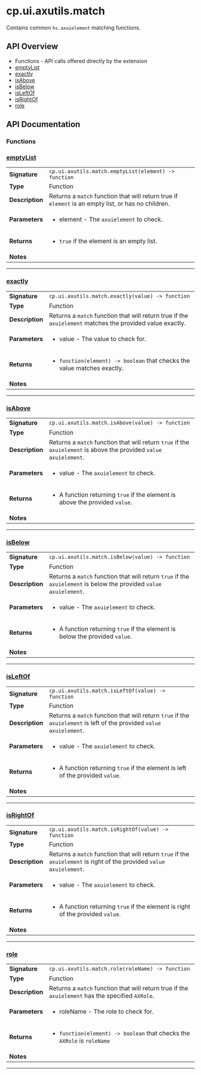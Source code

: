 # cp.ui.axutils.match

Contains common `hs.axuielement` matching functions.

## API Overview
* Functions - API calls offered directly by the extension
 * [emptyList](#emptyList)
 * [exactly](#exactly)
 * [isAbove](#isAbove)
 * [isBelow](#isBelow)
 * [isLeftOf](#isLeftOf)
 * [isRightOf](#isRightOf)
 * [role](#role)

## API Documentation

### Functions


### [emptyList](#emptyList)

|                                             |                                                                                     |
| --------------------------------------------|-------------------------------------------------------------------------------------|
| **Signature**                               | `cp.ui.axutils.match.emptyList(element) -> function`                                                                    |
| **Type**                                    | Function                                                                     |
| **Description**                             | Returns a `match` function that will return true if `element` is an empty list, or has no children.                                                                     |
| **Parameters**                              | <ul><li>element  - The `axuielement` to check.</li></ul> |
| **Returns**                                 | <ul><li>`true` if the element is an empty list.</li></ul>          |
| **Notes**                                   | <ul></ul>                |

---

### [exactly](#exactly)

|                                             |                                                                                     |
| --------------------------------------------|-------------------------------------------------------------------------------------|
| **Signature**                               | `cp.ui.axutils.match.exactly(value) -> function`                                                                    |
| **Type**                                    | Function                                                                     |
| **Description**                             | Returns a `match` function that will return true if the `axuielement` matches the provided value exactly.                                                                     |
| **Parameters**                              | <ul><li>value  - The value to check for.</li></ul> |
| **Returns**                                 | <ul><li>`function(element) -> boolean` that checks the value matches exactly.</li></ul>          |
| **Notes**                                   | <ul></ul>                |

---

### [isAbove](#isAbove)

|                                             |                                                                                     |
| --------------------------------------------|-------------------------------------------------------------------------------------|
| **Signature**                               | `cp.ui.axutils.match.isAbove(value) -> function`                                                                    |
| **Type**                                    | Function                                                                     |
| **Description**                             | Returns a `match` function that will return `true` if the `axuielement` is above the provided `value` `axuielement`.                                                                     |
| **Parameters**                              | <ul><li>value  - The `axuielement` to check.</li></ul> |
| **Returns**                                 | <ul><li>A function returning `true` if the element is above the provided `value`.</li></ul>          |
| **Notes**                                   | <ul></ul>                |

---

### [isBelow](#isBelow)

|                                             |                                                                                     |
| --------------------------------------------|-------------------------------------------------------------------------------------|
| **Signature**                               | `cp.ui.axutils.match.isBelow(value) -> function`                                                                    |
| **Type**                                    | Function                                                                     |
| **Description**                             | Returns a `match` function that will return `true` if the `axuielement` is below the provided `value` `axuielement`.                                                                     |
| **Parameters**                              | <ul><li>value  - The `axuielement` to check.</li></ul> |
| **Returns**                                 | <ul><li>A function returning `true` if the element is below the provided `value`.</li></ul>          |
| **Notes**                                   | <ul></ul>                |

---

### [isLeftOf](#isLeftOf)

|                                             |                                                                                     |
| --------------------------------------------|-------------------------------------------------------------------------------------|
| **Signature**                               | `cp.ui.axutils.match.isLeftOf(value) -> function`                                                                    |
| **Type**                                    | Function                                                                     |
| **Description**                             | Returns a `match` function that will return `true` if the `axuielement` is left of the provided `value` `axuielement`.                                                                     |
| **Parameters**                              | <ul><li>value  - The `axuielement` to check.</li></ul> |
| **Returns**                                 | <ul><li>A function returning `true` if the element is left of the provided `value`.</li></ul>          |
| **Notes**                                   | <ul></ul>                |

---

### [isRightOf](#isRightOf)

|                                             |                                                                                     |
| --------------------------------------------|-------------------------------------------------------------------------------------|
| **Signature**                               | `cp.ui.axutils.match.isRightOf(value) -> function`                                                                    |
| **Type**                                    | Function                                                                     |
| **Description**                             | Returns a `match` function that will return `true` if the `axuielement` is right of the provided `value` `axuielement`.                                                                     |
| **Parameters**                              | <ul><li>value  - The `axuielement` to check.</li></ul> |
| **Returns**                                 | <ul><li>A function returning `true` if the element is right of the provided `value`.</li></ul>          |
| **Notes**                                   | <ul></ul>                |

---

### [role](#role)

|                                             |                                                                                     |
| --------------------------------------------|-------------------------------------------------------------------------------------|
| **Signature**                               | `cp.ui.axutils.match.role(roleName) -> function`                                                                    |
| **Type**                                    | Function                                                                     |
| **Description**                             | Returns a `match` function that will return true if the `axuielement` has the specified `AXRole`.                                                                     |
| **Parameters**                              | <ul><li>roleName  - The role to check for.</li></ul> |
| **Returns**                                 | <ul><li>`function(element) -> boolean` that checks the `AXRole` is `roleName`</li></ul>          |
| **Notes**                                   | <ul></ul>                |

---
